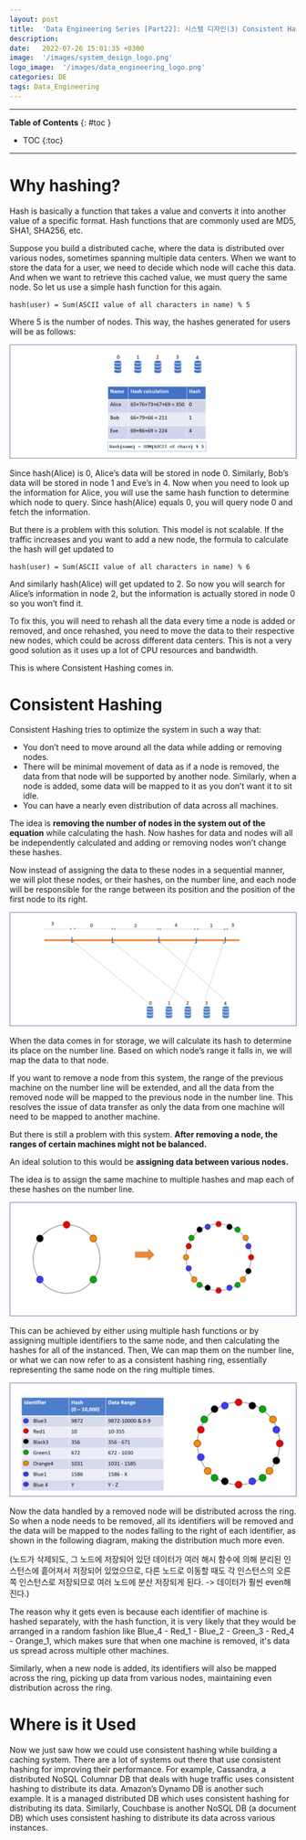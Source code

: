 ```yaml
---
layout: post
title:  'Data Engineering Series [Part22]: 시스템 디자인(3) Consistent Hashing'
description: 
date:   2022-07-26 15:01:35 +0300
image:  '/images/system_design_logo.png'
logo_image:  '/images/data_engineering_logo.png'
categories: DE
tags: Data_Engineering
---
```

---

**Table of Contents**
{: #toc }
*  TOC
{:toc}

---

# Why hashing?

Hash is basically a function that takes a value and converts it into another value of a specific format. Hash functions that are commonly used are MD5, SHA1, SHA256, etc.   

Suppose you build a distributed cache, where the data is distributed over various nodes, sometimes spanning multiple data centers. When we want to store the data for a user, we need to decide which node will cache this data. And when we want to retrieve this cached value, we must query the same node. So let us use a simple hash function for this again.  

```
hash(user) = Sum(ASCII value of all characters in name) % 5
```

Where 5 is the number of nodes. This way, the hashes generated for users will be as follows:

![](/images/system_design_8.png)  

Since hash(Alice) is 0, Alice’s data will be stored in node 0. Similarly, Bob’s data will be stored in node 1 and Eve’s in 4. Now when you need to look up the information for Alice, you will use the same hash function to determine which node to query. Since hash(Alice) equals 0, you will query node 0 and fetch the information.  

But there is a problem with this solution. This model is not scalable. If the traffic increases and you want to add a new node, the formula to calculate the hash will get updated to  

```
hash(user) = Sum(ASCII value of all characters in name) % 6
```

And similarly hash(Alice) will get updated to 2. So now you will search for Alice’s information in node 2, but the information is actually stored in node 0 so you won’t find it.  

To fix this, you will need to rehash all the data every time a node is added or removed, and once rehashed, you need to move the data to their respective new nodes, which could be across different data centers. This is not a very good solution as it uses up a lot of CPU resources and bandwidth.  

This is where Consistent Hashing comes in.  

# Consistent Hashing

Consistent Hashing tries to optimize the system in such a way that:  

- You don’t need to move around all the data while adding or removing nodes.
- There will be minimal movement of data as if a node is removed, the data from that node will be supported by another node. Similarly, when a node is added, some data will be mapped to it as you don’t want it to sit idle.
- You can have a nearly even distribution of data across all machines.  


The idea is **removing the number of nodes in the system out of the equation** while calculating the hash. Now hashes for data and nodes will all be independently calculated and adding or removing nodes won’t change these hashes.  

Now instead of assigning the data to these nodes in a sequential manner, we will plot these nodes, or their hashes, on the number line, and each node will be responsible for the range between its position and the position of the first node to its right. 

![](/images/system_design_9.png)

When the data comes in for storage, we will calculate its hash to determine its place on the number line. Based on which node’s range it falls in, we will map the data to that node.  

If you want to remove a node from this system, the range of the previous machine on the number line will be extended, and all the data from the removed node will be mapped to the previous node in the number line. This resolves the issue of data transfer as only the data from one machine will need to be mapped to another machine.  

But there is still a problem with this system. **After removing a node, the ranges of certain machines might not be balanced.**  

An ideal solution to this would be **assigning data between various nodes.**  

The idea is to assign the same machine to multiple hashes and map each of these hashes on the number line.  

![](/images/system_design_10.png)  

This can be achieved by either using multiple hash functions or by assigning multiple identifiers to the same node, and then calculating the hashes for all of the instanced. Then, We can map them on the number line, or what we can now refer to as a consistent hashing ring, essentially representing the same node on the ring multiple times.  

![](/images/system_design_11.png)

Now the data handled by a removed node will be distributed across the ring. So when a node needs to be removed, all its identifiers will be removed and the data will be mapped to the nodes falling to the right of each identifier, as shown in the following diagram, making the distribution much more even.  

(노드가 삭제되도, 그 노드에 저장되어 있던 데이터가 여러 해시 함수에 의해 분리된 인스턴스에 흩어져서 저장되어 있었으므로, 다른 노드로 이동할 때도 각 인스턴스의 오른쪽 인스턴스로 저장되므로 여러 노드에 분산 저장되게 된다. -> 데이터가 훨씬 even해진다.)  

The reason why it gets even is because each identifier of machine is hashed separately, with the hash function, it is very likely that they would be arranged in a random fashion like Blue_4 - Red_1 - Blue_2 - Green_3 - Red_4 - Orange_1, which makes sure that when one machine is removed, it's data us spread across multiple other machines.  

Similarly, when a new node is added, its identifiers will also be mapped across the ring, picking up data from various nodes, maintaining even distribution across the ring.  

# Where is it Used

Now we just saw how we could use consistent hashing while building a caching system. There are a lot of systems out there that use consistent hashing for improving their performance. For example, Cassandra, a distributed NoSQL Columnar DB that deals with huge traffic uses consistent hashing to distribute its data. Amazon’s Dynamo DB is another such example. It is a managed distributed DB which uses consistent hashing for distributing its data. Similarly, Couchbase is another NoSQL DB (a document DB) which uses consistent hashing to distribute its data across various instances.  